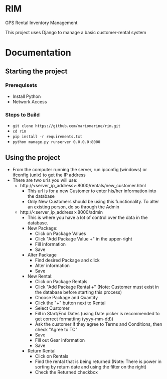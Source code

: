 # RIM
GPS Rental Inventory Management

This project uses Django to manage a basic customer-rental system

# Documentation
## Starting the project

### Prerequisets
- Install Python
- Network Access

### Steps to Build
- `git clone https://github.com/mariomarine/rim.git`
- `cd rim`
- `pip install -r requirements.txt`
- `python manage.py runserver 0.0.0.0:8000`

## Using the project
- From the computer running the server, run ipconfig (windows) or ifconfig (unix) to get the IP address
- There are two urls you will use:
    - http://<server_ip_address>:8000/rentals/new_customer.html
        - This url is for a new Customer to enter his/her information into the database
        - Only New Customers should be using this functionality. To alter an existing person, do so through the Admin
    - http://<server_ip_address>:8000/admin
        - This is where you have a lot of control over the data in the database.
        - New Package:
            - Click on Package Values
            - Click "Add Package Value +" in the upper-right
            - Fill information
            - Save
        - Alter Package
            - Find desired Package and click
            - Alter information
            - Save
        - New Rental:
            - Click on Package Rentals
            - Click "Add Package Rental +" (Note: Customer must exist in the database before starting this process)
            - Choose Package and Quantity
            - Click the "+" button next to Rental
            - Select Customer
            - Fill in Start/End Dates (using Date picker is recommended to get correct formatting (yyyy-mm-dd))
            - Ask the customer if they agree to Terms and Conditions, then check "Agree to TC"
            - Save
            - Fill out Gear information
            - Save
        - Return Rental
            - Click on Rentals
            - Find the rental that is being returned (Note: There is power in sorting by return date and using the filter on the right)
            - Check the Returned checkbox
            

